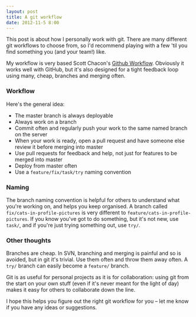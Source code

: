 ```yaml
---
layout: post
title: A git workflow
date: 2012-11-5 8:00
---
```


This post is about how I personally work with git. There are many different git workflows to choose from, so I'd recommend playing with a few 'til you find something you (and your team!) like.

My workflow is very based Scott Chacon's [Github Workflow](http://scottchacon.com/2011/08/31/github-flow.html). Obviously it works well with GitHub, but it's also designed for a tight feedback loop using many, cheap, branches and merging often.

### Workflow

Here's the general idea:

- The master branch is always deployable
- Always work on a branch
- Commit often and regularly push your work to the same named branch on the server
- When your work is ready, open a pull request and have someone else review it before merging into master
- Use pull requests for feedback and help, not just for features to be merged into master
- Deploy from master often
- Use a `feature/fix/task/try` naming convention

### Naming

The branch naming convention is helpful for others to understand what you're working on, and helps you keep organised. A branch called `fix/cats-in-profile-pictures` is very different to `feature/cats-in-profile-pictures`. If you know you've got to do something, but it's not new, use `task/`, and if you're just trying something out, use `try/`.

### Other thoughts

Branches are cheap. In SVN, branching and merging is painful and so is avoided, but in git it's trivial. Use them often and throw them away often. A `try/` branch can easily become a `feature/` branch.

Git is as useful for personal projects as it is for collaboration: using git from the start on your own stuff (even if it's never meant for the light of day) makes it easy for others to collaborate down the line.

I hope this helps you figure out the right git workflow for you – let me know if you have any ideas or suggestions.

